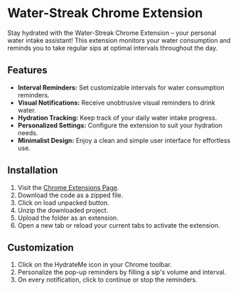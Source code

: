 # Water-Streak Chrome Extension

Stay hydrated with the Water-Streak Chrome Extension – your personal water intake assistant! This extension monitors your water consumption and reminds you to take regular sips at optimal intervals throughout the day.

## Features

- **Interval Reminders:** Set customizable intervals for water consumption reminders.
- **Visual Notifications:** Receive unobtrusive visual reminders to drink water.
- **Hydration Tracking:** Keep track of your daily water intake progress.
- **Personalized Settings:** Configure the extension to suit your hydration needs.
- **Minimalist Design:** Enjoy a clean and simple user interface for effortless use.

## Installation

1. Visit the [Chrome Extensions Page](chrome://extensions/).
2. Download the code as a zipped file.
3. Click on load unpacked button.
4. Unzip the downloaded project.
5. Upload the folder as an extension.
6. Open a new tab or reload your current tabs to activate the extension.

## Customization

1. Click on the HydrateMe icon in your Chrome toolbar.
2. Personalize the pop-up reminders by filling a sip's volume and interval.
3. On every notification, click to continue or stop the reminders.
